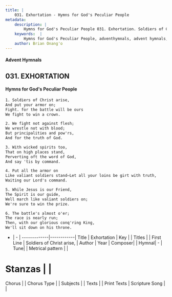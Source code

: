 ```yaml
---
title: |
    031. Exhortation - Hymns for God's Peculiar People
metadata:
    description: |
        Hymns for God's Peculiar People 031. Exhortation. Soldiers of Christ arise, And put your armor on; Fight. for the battle will be ours We fight to win a crown.  
    keywords:  |
        Hymns for God's Peculiar People, adventhymnals, advent hymnals, Exhortation, Soldiers of Christ arise,. 
    author: Brian Onang'o
---
```

#### Advent Hymnals
## 031. EXHORTATION
####  Hymns for God's Peculiar People
```txt
1. Soldiers of Christ arise,
And put your armor on;
Fight. for the battle will be ours
We fight to win a crown.

2. We fight not against flesh;
We wrestle not with blood;
But principalities and pow'rs,
And for the truth of God.

3. With wicked spirits too,
That on high places stand,
Perverting oft the word of God,
And say 'tis by command.

4. Put all the armor on
Like valiant soldiers stand—Let all your loins be girt with truth,
Waiting our Lord's command.

5. While Jesus is our Friend,
The Spirit is our guide,
Well march like valiant soldiers on;
We're sure to win the prize.

6. The battle's almost o'er;
The race is nearly run;
Then, with our glorious conq'ring King,
We'll sit down on his throne.


```
- |   -  |
-------------|------------|
Title | Exhortation |
Key |  |
Titles |  |
First Line | Soldiers of Christ arise, |
Author | 
Year | 
Composer|  |
Hymnal|  - |
Tune|  |
Metrical pattern | |
# Stanzas |  |
Chorus |  |
Chorus Type |  |
Subjects |  |
Texts |  |
Print Texts | 
Scripture Song |  |
    
